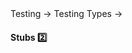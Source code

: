 <div id="path">Testing &rarr; Testing Types &rarr;</div>

<div id="title">

#### Stubs :two:

</div>

<div id="body">



</div>

<div id="extras">

<include src="exercises.md" />

</div>

</div>
